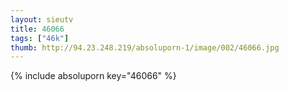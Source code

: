 ```yaml
--- 
layout: sieutv
title: 46066
tags: ["46k"]
thumb: http://94.23.248.219/absoluporn-1/image/002/46066.jpg
---
```

{% include absoluporn key="46066" %} 
